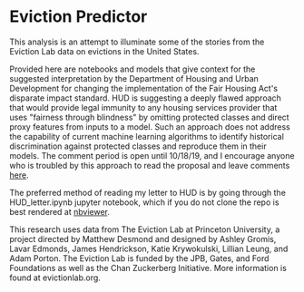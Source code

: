 # Eviction Predictor
This analysis is an attempt to illuminate some of the stories from the Eviction Lab data on evictions in the United States.

Provided here are notebooks and models that give context for the suggested interpretation by the Department of Housing and Urban Development for changing the implementation of the Fair Housing Act's disparate impact standard. HUD is suggesting a deeply flawed approach that would provide legal immunity to any housing services provider that uses "fairness through blindness" by omitting protected classes and direct proxy features from inputs to a model. Such an approach does not address the capability of current machine learning algorithms to identify historical discrimination against protected classes and reproduce them in their models. The comment period is open until 10/18/19, and I encourage anyone who is troubled by this approach to read the proposal and leave comments [here](https://www.federalregister.gov/documents/2019/08/19/2019-17542/huds-implementation-of-the-fair-housing-acts-disparate-impact-standard).

The preferred method of reading my letter to HUD is by going through the HUD_letter.ipynb jupyter notebook, which if you do not clone the repo is best rendered at [nbviewer](https://nbviewer.jupyter.org/github/landmarco/Eviction-Predictor/blob/master/HUD_letter.ipynb).

This research uses data from The Eviction Lab at Princeton University, a project directed by Matthew Desmond and designed by Ashley Gromis, Lavar Edmonds, James Hendrickson, Katie Krywokulski, Lillian Leung, and Adam Porton. The Eviction Lab is funded by the JPB, Gates, and Ford Foundations as well as the Chan Zuckerberg Initiative. More information is found at evictionlab.org.

